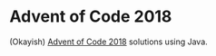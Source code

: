 # Advent of Code 2018

(Okayish) [Advent of Code 2018](https://adventofcode.com/) solutions using Java.
